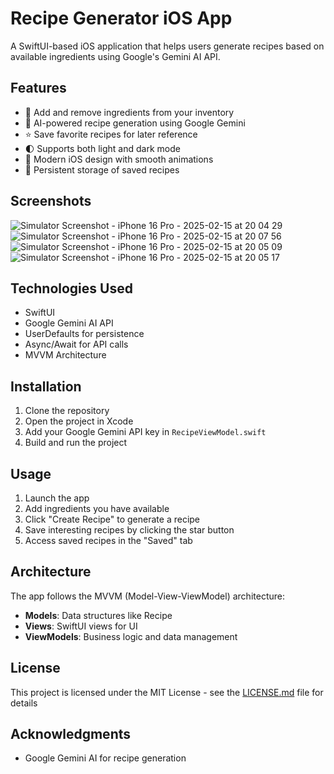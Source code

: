 # Recipe Generator iOS App

A SwiftUI-based iOS application that helps users generate recipes based on available ingredients using Google's Gemini AI API.

## Features

- 🧂 Add and remove ingredients from your inventory
- 🤖 AI-powered recipe generation using Google Gemini
- ⭐️ Save favorite recipes for later reference
- 🌓 Supports both light and dark mode
- 📱 Modern iOS design with smooth animations
- 💾 Persistent storage of saved recipes

## Screenshots
![Simulator Screenshot - iPhone 16 Pro - 2025-02-15 at 20 04 29](https://github.com/user-attachments/assets/aea6c42d-049a-4b2c-836e-186ebcdae761)
![Simulator Screenshot - iPhone 16 Pro - 2025-02-15 at 20 07 56](https://github.com/user-attachments/assets/a304c380-f353-41f4-9c12-6d2563b58520)
![Simulator Screenshot - iPhone 16 Pro - 2025-02-15 at 20 05 09](https://github.com/user-attachments/assets/7a8e4907-8db8-4139-970b-54a92405b8db)
![Simulator Screenshot - iPhone 16 Pro - 2025-02-15 at 20 05 17](https://github.com/user-attachments/assets/88f28837-0f9f-4d92-aa18-62ce9405125e)



## Technologies Used

- SwiftUI
- Google Gemini AI API
- UserDefaults for persistence
- Async/Await for API calls
- MVVM Architecture

## Installation
1. Clone the repository
2. Open the project in Xcode
3. Add your Google Gemini API key in `RecipeViewModel.swift`
4. Build and run the project

## Usage

1. Launch the app
2. Add ingredients you have available
3. Click "Create Recipe" to generate a recipe
4. Save interesting recipes by clicking the star button
5. Access saved recipes in the "Saved" tab

## Architecture

The app follows the MVVM (Model-View-ViewModel) architecture:
- **Models**: Data structures like Recipe
- **Views**: SwiftUI views for UI
- **ViewModels**: Business logic and data management

## License
This project is licensed under the MIT License - see the [LICENSE.md](LICENSE.md) file for details

## Acknowledgments
- Google Gemini AI for recipe generation
